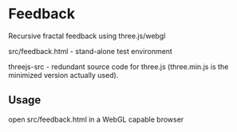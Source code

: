 # Feedback

Recursive fractal feedback using three.js/webgl


src/feedback.html - stand-alone test environment

threejs-src - redundant source code for three.js (three.min.js is the minimized version actually used).



## Usage

open src/feedback.html in a WebGL capable browser

